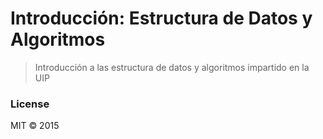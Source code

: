 # Introducción: Estructura de Datos y Algoritmos
> Introducción a las estructura de datos y algoritmos impartido en la UIP

### License
MIT © 2015